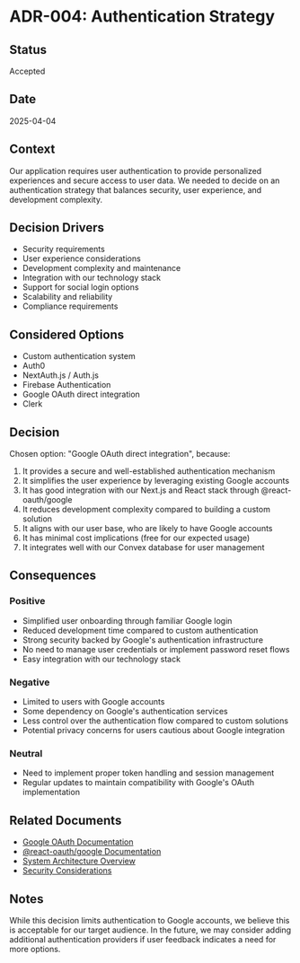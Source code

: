 # ADR-004: Authentication Strategy

## Status

Accepted

## Date

2025-04-04

## Context

Our application requires user authentication to provide personalized experiences and secure access to user data. We needed to decide on an authentication strategy that balances security, user experience, and development complexity.

## Decision Drivers

* Security requirements
* User experience considerations
* Development complexity and maintenance
* Integration with our technology stack
* Support for social login options
* Scalability and reliability
* Compliance requirements

## Considered Options

* Custom authentication system
* Auth0
* NextAuth.js / Auth.js
* Firebase Authentication
* Google OAuth direct integration
* Clerk

## Decision

Chosen option: "Google OAuth direct integration", because:

1. It provides a secure and well-established authentication mechanism
2. It simplifies the user experience by leveraging existing Google accounts
3. It has good integration with our Next.js and React stack through @react-oauth/google
4. It reduces development complexity compared to building a custom solution
5. It aligns with our user base, who are likely to have Google accounts
6. It has minimal cost implications (free for our expected usage)
7. It integrates well with our Convex database for user management

## Consequences

### Positive

* Simplified user onboarding through familiar Google login
* Reduced development time compared to custom authentication
* Strong security backed by Google's authentication infrastructure
* No need to manage user credentials or implement password reset flows
* Easy integration with our technology stack

### Negative

* Limited to users with Google accounts
* Some dependency on Google's authentication services
* Less control over the authentication flow compared to custom solutions
* Potential privacy concerns for users cautious about Google integration

### Neutral

* Need to implement proper token handling and session management
* Regular updates to maintain compatibility with Google's OAuth implementation

## Related Documents

* [Google OAuth Documentation](https://developers.google.com/identity/protocols/oauth2)
* [@react-oauth/google Documentation](https://github.com/MomenSherif/react-oauth)
* [System Architecture Overview](../../explanation/architecture-overview.md)
* [Security Considerations](../../explanation/technology-stack.md)

## Notes

While this decision limits authentication to Google accounts, we believe this is acceptable for our target audience. In the future, we may consider adding additional authentication providers if user feedback indicates a need for more options.
